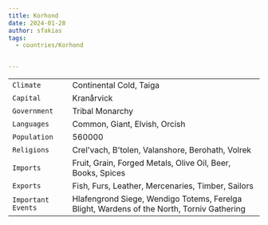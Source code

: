 ```yaml
---
title: Korhond
date: 2024-01-28
author: sfakias
tags:
  - countries/Korhond


---
```

| | |
| --- | --- |
| `Climate` | Continental Cold, Taiga |
| `Capital` | Kranårvick |
| `Government` | Tribal Monarchy |
| `Languages` | Common, Giant, Elvish, Orcish |
| `Population` | 560000 |
| `Religions` | Crel'vach, B'tolen, Valanshore, Berohath, Volrek |
| `Imports` | Fruit, Grain, Forged Metals, Olive Oil, Beer, Books, Spices |
| `Exports` | Fish, Furs, Leather, Mercenaries, Timber, Sailors |
| `Important Events` | Hlafengrond Siege, Wendigo Totems, Ferelga Blight, Wardens of the North, Torniv Gathering |
